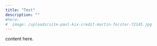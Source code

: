 ```yaml
---
title: "Test"
description: ""
#hero:
#  image: /uploads/site-paul-kix-credit-martin-forster-72145.jpg
---
```


content here.
